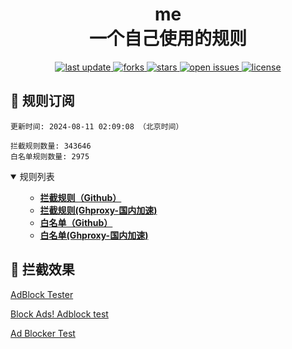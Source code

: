 <div align="center">
<h1 align="center">me<br>一个自己使用的规则</h1>
<p>
  <a href="https://github.com/8680/GOODBYEADS">
    <img src="https://img.shields.io/github/last-commit/8680/GOODBYEADS?style=flat-square" alt="last update" />
  </a>
  <a href="https://github.com/8680/GOODBYEADS">
    <img src="https://img.shields.io/github/forks/8680/GOODBYEADS?style=flat-square" alt="forks" />
  </a>
  <a href="https://github.com/8680/GOODBYEADS">
    <img src="https://img.shields.io/github/stars/8680/GOODBYEADS?style=flat-square" alt="stars" />
  </a>
  <a href="https://github.com/8680/GOODBYEADS/issues/">
    <img src="https://img.shields.io/github/issues/8680/GOODBYEADS?style=flat-square" alt="open issues" />
  </a>
  <a href="https://github.com/8680/GOODBYEADS">
    <img src="https://img.shields.io/github/license/8680/GOODBYEADS?style=flat-square" alt="license" />
  </a>
</p>
</div>

<h2 id="a">🎯 规则订阅</h2>

```
更新时间: 2024-08-11 02:09:08 （北京时间） 

拦截规则数量: 343646 
白名单规则数量: 2975 
``` 
<details open>
<summary>规则列表</summary>
<ul>

- **[拦截规则（Github）](https://raw.githubusercontent.com/sccheng460/me/master/rules.txt)**
- **[拦截规则(Ghproxy-国内加速)](https://ghproxy.com/raw.githubusercontent.com/sccheng460/me/master/rules.txt)**
- **[白名单（Github）](https://raw.githubusercontent.com/sccheng460/me/master/allow.txt)**
- **[白名单(Ghproxy-国内加速)](https://ghproxy.com/raw.githubusercontent.com/sccheng460/me/master/allow.txt)**

</ul>
</details>
<h2 id="c">🚫 拦截效果</h2>

[AdBlock Tester](https://adblock-tester.com)

[Block Ads! Adblock test](https://blockads.fivefilters.org/)

[Ad Blocker Test](https://d3ward.github.io/toolz/adblock.html)
